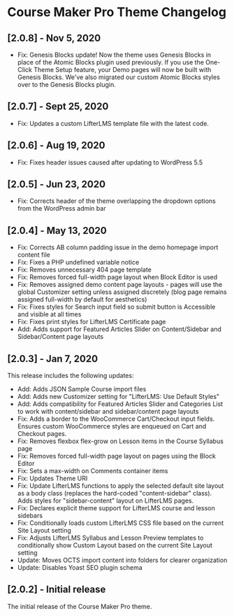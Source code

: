 # Course Maker Pro Theme Changelog

## [2.0.8] - Nov 5, 2020
* Fix: Genesis Blocks update! Now the theme uses Genesis Blocks in place of the Atomic Blocks plugin used previously. If you use the One-Click Theme Setup feature, your Demo pages will now be built with Genesis Blocks. We've also migrated our custom Atomic Blocks styles over to the Genesis Blocks plugin.

## [2.0.7] - Sept 25, 2020
* Fix: Updates a custom LifterLMS template file with the latest code.

## [2.0.6] - Aug 19, 2020
* Fix: Fixes header issues caused after updating to WordPress 5.5

## [2.0.5] - Jun 23, 2020
* Fix: Corrects header of the theme overlapping the dropdown options from the WordPress admin bar

## [2.0.4] - May 13, 2020
* Fix: Corrects AB column padding issue in the demo homepage import content file
* Fix: Fixes a PHP undefined variable notice
* Fix: Removes unnecessary 404 page template
* Fix: Removes forced full-width page layout when Block Editor is used
* Fix: Removes assigned demo content page layouts - pages will use the global Customizer setting unless assigned discretely (blog page remains assigned full-width by default for aesthetics)
* Fix: Fixes styles for Search input field so submit button is Accessible and visible at all times
* Fix: Fixes print styles for LifterLMS Certificate page
* Add: Adds support for Featured Articles Slider on Content/Sidebar and Sidebar/Content page layouts

## [2.0.3] - Jan 7, 2020
This release includes the following updates:
* Add: Adds JSON Sample Course import files
* Add: Adds new Customizer setting for "LifterLMS: Use Default Styles"
* Add: Adds compatibility for Featured Articles Slider and Categories List to work with content/sidebar and sidebar/content page layouts
* Fix: Adds a border to the WooCommerce Cart/Checkout input fields. Ensures custom WooCommerce styles are enqueued on Cart and Checkout pages.
* Fix: Removes flexbox flex-grow on Lesson items in the Course Syllabus page
* Fix: Removes forced full-width page layout on pages using the Block Editor
* Fix: Sets a max-width on Comments container items
* Fix: Updates Theme URI
* Fix: Update LifterLMS functions to apply the selected default site layout as a body class (replaces the hard-coded "content-sidebar" class). Adds styles for "sidebar-content" layout on LifterLMS pages.
* Fix: Declares explicit theme support for LifterLMS course and lesson sidebars
* Fix: Conditionally loads custom LifterLMS CSS file based on the current Site Layout setting
* Fix: Adjusts LifterLMS Syllabus and Lesson Preview templates to conditionally show Custom Layout based on the current Site Layout setting
* Update: Moves OCTS import content into folders for clearer organization
* Update: Disables Yoast SEO plugin schema

## [2.0.2] - Initial release
The initial release of the Course Maker Pro theme.
